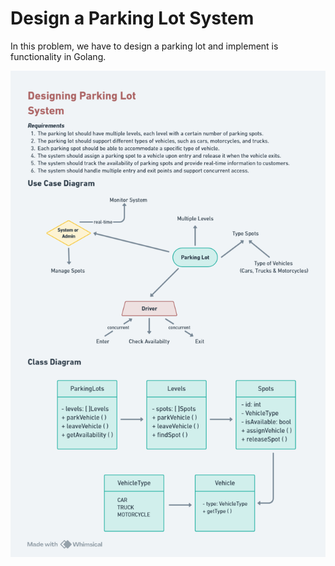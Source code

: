 # Design a Parking Lot System

In this problem, we have to design a parking lot and implement is functionality in Golang.

![Diagram](../../public/diagram/parking-lot.png)
